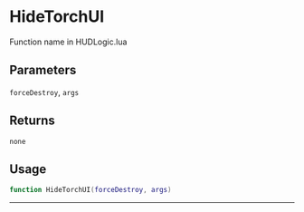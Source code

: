 # HideTorchUI
Function name in HUDLogic.lua
## Parameters
`forceDestroy`, `args`
## Returns
`none`
## Usage
```lua
function HideTorchUI(forceDestroy, args)
```
---
